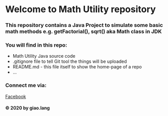 # Welcome to Math Utility repository
### This repository contains a Java Project to simulate some basic math methods e.g. getFactorial(), sqrt() aka Math class in JDK

### You will find in this repo:
* Math Utility Java source code
* .gitignore file to tell Git tool the things will be uploaded
* README.md - this file itself to show the home-page of a repo
* ...

### Connect me via:
[Facebook](https://facebook.com/giao.lang.bis)

#### © 2020 by giao.lang
  